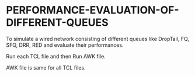 # PERFORMANCE-EVALUATION-OF-DIFFERENT-QUEUES
To simulate a wired network consisting of different queues like DropTail, FQ, SFQ, DRR, RED and evaluate their performances.

Run each TCL file and then Run AWK file. 

AWK file is same for all TCL files.
